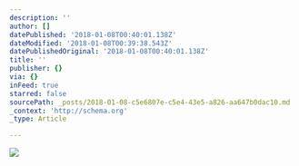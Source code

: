 ```yaml
---
description: ''
author: []
datePublished: '2018-01-08T00:40:01.138Z'
dateModified: '2018-01-08T00:39:38.543Z'
datePublishedOriginal: '2018-01-08T00:40:01.138Z'
title: ''
publisher: {}
via: {}
inFeed: true
starred: false
sourcePath: _posts/2018-01-08-c5e6807e-c5e4-43e5-a826-aa647b0dac10.md
_context: 'http://schema.org'
_type: Article

---
```

![](https://the-grid-user-content.s3-us-west-2.amazonaws.com/0f19c906-961d-4c81-808f-4a2638264789.jpg)
